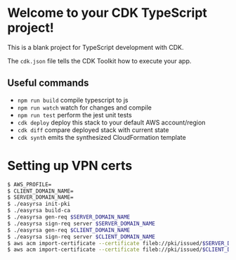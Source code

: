 # Welcome to your CDK TypeScript project!

This is a blank project for TypeScript development with CDK.

The `cdk.json` file tells the CDK Toolkit how to execute your app.

## Useful commands

 * `npm run build`   compile typescript to js
 * `npm run watch`   watch for changes and compile
 * `npm run test`    perform the jest unit tests
 * `cdk deploy`      deploy this stack to your default AWS account/region
 * `cdk diff`        compare deployed stack with current state
 * `cdk synth`       emits the synthesized CloudFormation template

# Setting up VPN certs
```sh
$ AWS_PROFILE=
$ CLIENT_DOMAIN_NAME=
$ SERVER_DOMAIN_NAME=
$ ./easyrsa init-pki
$ ./easyrsa build-ca
$ ./easyrsa gen-req $SERVER_DOMAIN_NAME
$ ./easyrsa sign-req server $SERVER_DOMAIN_NAME
$ ./easyrsa gen-req $CLIENT_DOMAIN_NAME
$ ./easyrsa sign-req server $CLIENT_DOMAIN_NAME
$ aws acm import-certificate --certificate fileb://pki/issued/$SERVER_DOMAIN_NAME.crt --private-key fileb://pki/private/$SERVER_DOMAIN_NAME.key --certificate-chain fileb://pki/ca.crt --profile $AWS_PROFILE
$ aws acm import-certificate --certificate fileb://pki/issued/$CLIENT_DOMAIN_NAME.crt --private-key fileb://pki/private/$CLIENT_DOMAIN_NAME.key --certificate-chain fileb://pki/ca.crt --profile $AWS_PROFILE
```
